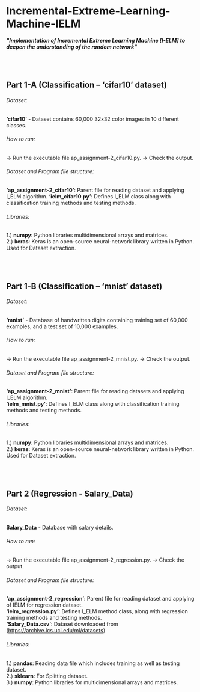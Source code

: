 # Incremental-Extreme-Learning-Machine-IELM
***"Implementation of Incremental Extreme Learning Machine [I-ELM] to deepen the understanding of the random network"***
<br />
<br />
<br />
<br />
## Part 1-A (Classification – ‘cifar10’ dataset)
  
  
###### Dataset:
**‘cifar10’** - Dataset contains 60,000 32x32 color images in 10 different classes.

###### How to run:
-> Run the executable file ap_assignment-2_cifar10.py.
-> Check the output.

###### Dataset and Program file structure:
**‘ap_assignment-2_cifar10’**: Parent file for reading dataset and applying I_ELM algorithm.
**‘ielm_cifar10.py’**: Defines I_ELM class along with classification training methods and testing methods.

###### Libraries:
1.) **numpy**: Python libraries multidimensional arrays and matrices.  
2.) **keras**: Keras is an open-source neural-network library written in Python. Used for Dataset extraction.
<br />
<br />
<br />
<br />
## Part 1-B (Classification – ‘mnist’ dataset) 
  
  
###### Dataset:
**‘mnist’** - Database of handwritten digits containing training set of 60,000 examples, and a test set of 10,000 examples.

###### How to run:
-> Run the executable file ap_assignment-2_mnist.py.
-> Check the output.

###### Dataset and Program file structure:
**‘ap_assignment-2_mnist’**: Parent file for reading datasets and applying I_ELM algorithm.  
**‘ielm_mnist.py’**: Defines I_ELM class along with classification training methods and testing methods.

###### Libraries:
1.) **numpy**: Python libraries multidimensional arrays and matrices.  
2.) **keras**: Keras is an open-source neural-network library written in Python. Used for Dataset extraction.
<br />
<br />
<br />
<br />  
## Part 2 (Regression - Salary_Data) 
  
  
###### Dataset:
**Salary_Data** - Database with salary details.

###### How to run:
-> Run the executable file ap_assignment-2_regression.py.
-> Check the output.

###### Dataset and Program file structure:
**‘ap_assignment-2_regression’**: Parent file for reading dataset and applying of IELM for regression dataset.  
**‘ielm_regression.py’**: Defines I_ELM method class, along with regression training methods and testing methods.  
**‘Salary_Data.csv’**: Dataset downloaded from (https://archive.ics.uci.edu/ml/datasets)

###### Libraries:
1.) **pandas**: Reading data file which includes training as well as testing dataset.  
2.) **sklearn**: For Splitting dataset.  
3.) **numpy**: Python libraries for multidimensional arrays and matrices.
